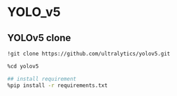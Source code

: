 # YOLO_v5

## YOLOv5 clone
```bash
!git clone https://github.com/ultralytics/yolov5.git

%cd yolov5

## install requirement
%pip install -r requirements.txt
